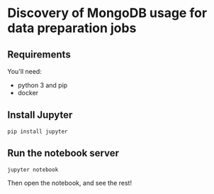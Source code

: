 # Discovery of MongoDB usage for data preparation jobs

## Requirements

You'll need:
- python 3 and pip
- docker

## Install Jupyter
`pip install jupyter`

## Run the notebook server
`jupyter notebook`

Then open the notebook, and see the rest!
